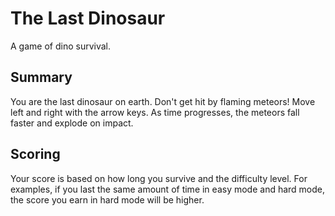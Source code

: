# The Last Dinosaur

A game of dino survival.

## Summary

You are the last dinosaur on earth. Don't get hit by flaming meteors! Move left and right with the arrow keys. As time progresses, the meteors fall faster and explode on impact.

## Scoring

Your score is based on how long you survive and the difficulty level. For examples, if you last the same amount of time in easy mode and hard mode, the score you earn in hard mode will be higher.
